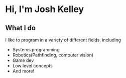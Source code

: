 # Hi, I'm Josh Kelley
## What I do
I like to program in a variety of different fields, including
- Systems programming
- Robotics(Pathfinding, computer vision)
- Game dev
- Low level concepts
- And more!
  
